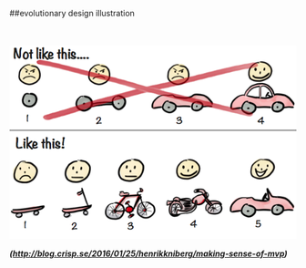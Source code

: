 <!-- .slide: data-background="resources/footer.svg" data-background-size="contain" data-background-position="bottom"  -->

##evolutionary design illustration
<br/>
<br/>
<br/>


<img class="plain" src="resources/Making-sense-of-MVP-.jpg" />

_**(http://blog.crisp.se/2016/01/25/henrikkniberg/making-sense-of-mvp)**_  <!-- .element: style="color:maroon; font-size: .5em" -->

<aside class="notes">
  <p>
  </p>
  <p>
  </p>
</aside>
